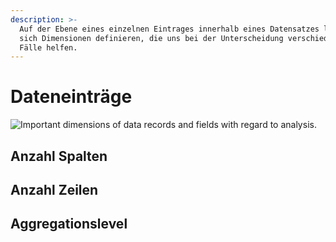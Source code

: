 ```yaml
---
description: >-
  Auf der Ebene eines einzelnen Eintrages innerhalb eines Datensatzes lassen
  sich Dimensionen definieren, die uns bei der Unterscheidung verschiedener
  Fälle helfen.
---
```


# Dateneinträge



![Important dimensions of data records and fields with regard to analysis.](../../../.gitbook/assets/dataset\_record\_\_highlight\_record\_2x.png)

## Anzahl Spalten

## Anzahl Zeilen

## Aggregationslevel

##
